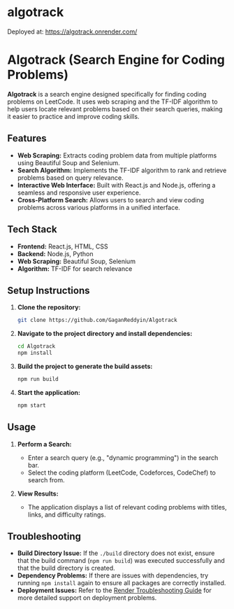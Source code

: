 # algotrack
Deployed at: https://algotrack.onrender.com/
# **Algotrack (Search Engine for Coding Problems)**

**Algotrack** is a search engine designed specifically for finding coding problems on LeetCode. It uses web scraping and the TF-IDF algorithm to help users locate relevant problems based on their search queries, making it easier to practice and improve coding skills.


## **Features**
- **Web Scraping:** Extracts coding problem data from multiple platforms using Beautiful Soup and Selenium.
- **Search Algorithm:** Implements the TF-IDF algorithm to rank and retrieve problems based on query relevance.
- **Interactive Web Interface:** Built with React.js and Node.js, offering a seamless and responsive user experience.
- **Cross-Platform Search:** Allows users to search and view coding problems across various platforms in a unified interface.

## **Tech Stack**
- **Frontend:** React.js, HTML, CSS
- **Backend:** Node.js, Python
- **Web Scraping:** Beautiful Soup, Selenium
- **Algorithm:** TF-IDF for search relevance

## **Setup Instructions**

1. **Clone the repository:**
   ```bash
   git clone https://github.com/GaganReddyin/Algotrack
2. **Navigate to the project directory and install dependencies:**
   ```bash
   cd Algotrack
   npm install
3. **Build the project to generate the build assets:**
   ```bash
   npm run build
4. **Start the application:**
   ```bash
   npm start

## **Usage**
1. **Perform a Search:**
   - Enter a search query (e.g., "dynamic programming") in the search bar.
   - Select the coding platform (LeetCode, Codeforces, CodeChef) to search from.

2. **View Results:**
   - The application displays a list of relevant coding problems with titles, links, and difficulty ratings.

## **Troubleshooting**
  - **Build Directory Issue:** If the `./build` directory does not exist, ensure that the build command (`npm run build`) was executed successfully and that the build directory is created.
- **Dependency Problems:** If there are issues with dependencies, try running `npm install` again to ensure all packages are correctly installed.
- **Deployment Issues:** Refer to the [Render Troubleshooting Guide](https://docs.render.com/troubleshooting-deploys) for more detailed support on deployment problems.


